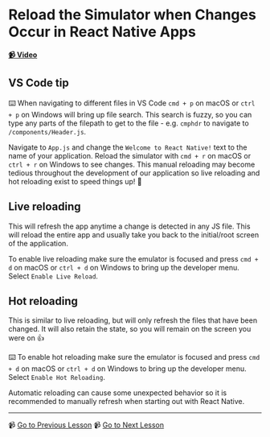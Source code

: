 # Reload the Simulator when Changes Occur in React Native Apps

**[📹 Video](https://egghead.io/lessons/react-native-reload-the-simulator-when-changes-occur-in-react-native-apps)**


## VS Code tip

⌨️ When navigating to different files in VS Code `cmd + p` on macOS or `ctrl + p` on Windows will bring up file search. This search is fuzzy, so you can type any parts of the filepath to get to the file - e.g. `cmphdr` to navigate to `/components/Header.js`.

Navigate to `App.js` and change the `Welcome to React Native!` text to the name of your application. Reload the simulator with `cmd + r` on macOS or `ctrl + r` on Windows to see changes. This manual reloading may become tedious throughout the development of our application so live reloading and hot reloading exist to speed things up! 🙂

## Live reloading

This will refresh the app anytime a change is detected in any JS file. This will reload the entire app and usually take you back to the initial/root screen of the application.

To enable live reloading make sure the emulator is focused and press `cmd + d` on macOS or `ctrl + d` on Windows to bring up the developer menu. Select `Enable Live Reload`.

## Hot reloading

This is similar to live reloading, but will only refresh the files that have been changed. It will also retain the state, so you will remain on the screen you were on 👍

⌨️ To enable hot reloading make sure the emulator is focused and press `cmd + d` on macOS or `ctrl + d` on Windows to bring up the developer menu. Select `Enable Hot Reloading`.

Automatic reloading can cause some unexpected behavior so it is recommended to manually refresh when starting out with React Native.

---

📹 [Go to Previous Lesson](https://egghead.io/lessons/react-native-create-a-react-native-app-and-run-it-on-the-ios-simulator-and-android-emulator)
📹 [Go to Next Lesson](https://egghead.io/lessons/react-native-display-and-format-text-in-a-react-native-application)
